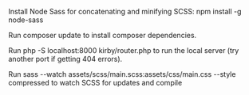 Install Node Sass for concatenating and minifying SCSS: npm install -g node-sass

Run composer update to install composer dependencies. 

Run php -S localhost:8000 kirby/router.php to run the local server (try another port if getting 404 errors). 

Run sass --watch assets/scss/main.scss:assets/css/main.css --style compressed to watch SCSS for updates and compile